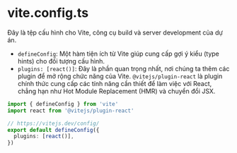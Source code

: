 # vite.config.ts

Đây là tệp cấu hình cho Vite, công cụ build và server development của dự án.

-   `defineConfig`: Một hàm tiện ích từ Vite giúp cung cấp gợi ý kiểu (type hints) cho đối tượng cấu hình.
-   `plugins: [react()]`: Đây là phần quan trọng nhất, nơi chúng ta thêm các plugin để mở rộng chức năng của Vite. `@vitejs/plugin-react` là plugin chính thức cung cấp các tính năng cần thiết để làm việc với React, chẳng hạn như Hot Module Replacement (HMR) và chuyển đổi JSX.

```typescript
import { defineConfig } from 'vite'
import react from '@vitejs/plugin-react'

// https://vitejs.dev/config/
export default defineConfig({
  plugins: [react()],
})
```
